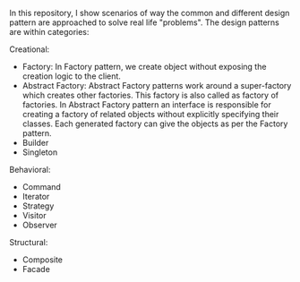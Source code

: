 In this repository, I show scenarios of way the common and different design pattern are approached to solve real life "problems". 
The design patterns are within categories: 

Creational:
- Factory: In Factory pattern, we create object without exposing the creation logic to the client. 
- Abstract Factory: Abstract Factory patterns work around a super-factory which creates other factories. This factory is also called as factory of factories. In Abstract Factory pattern an interface is responsible for creating a factory of related objects without explicitly specifying their classes. Each generated factory can give the objects as per the Factory pattern.
- Builder
- Singleton 


Behavioral:
- Command 
- Iterator
- Strategy 
- Visitor 
- Observer 

Structural:
- Composite 
- Facade


